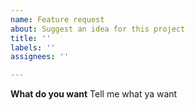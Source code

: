 ```yaml
---
name: Feature request
about: Suggest an idea for this project
title: ''
labels: ''
assignees: ''

---
```


**What do you want**
Tell me what ya want
